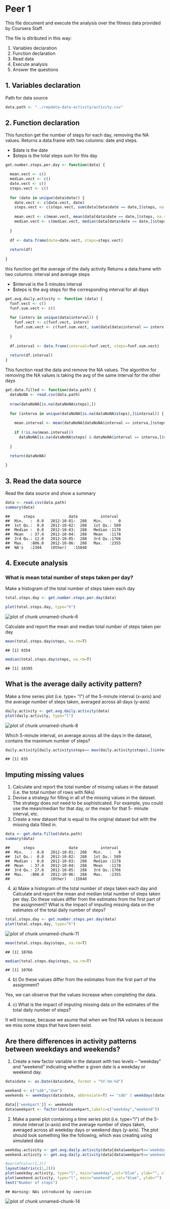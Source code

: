 Peer 1
========================================================
  
This file document and execute the analysis over the fitness data provided by Coursera Staff.
  
The file is ditributed in this way:
1. Variables declaration
2. Function declaration
3. Read data
4. Execute analysis
5. Answer the questions

## 1. Variables declaration
Path for data source

```r
data.path <- "../repdata-data-activity/activity.csv"
```

## 2. Function declaration

This function get the number of steps for each day, removing the NA values.
Returns a data.frame with two columns: date and steps.
- $date is the date
- $steps is the total steps sum for this day

```r
get.number.steps.per.day <- function(data) {

  mean.vect <- c()
  median.vect <- c()
  date.vect <- c()
  steps.vect <- c() 
  
  for (date in unique(data$date)) {
    date.vect <- c(date.vect, date)
    steps.vect <- c(steps.vect, sum(data[data$date == date,]$steps, na.rm=T))
  
    mean.vect <- c(mean.vect, mean(data[data$date == date,]$steps, na.rm=T))
    median.vect <- c(median.vect, median(data[data$date == date,]$steps, na.rm=T))
    
  }
  
  df <- data.frame(date=date.vect, steps=steps.vect)
  
  return(df)
  
}
```

this function get the average of the daily activity
Returns a data.frame with two columns: interval and average steps
- $interval is the 5 minutes interval
- $steps is the avg steps for the corresponding interval for all days

```r
get.avg.daily.activity <- function (data) {
  funf.vect <- c()
  funf.sum.vect <- c() 
  
  for (interv in unique(data$interval)) {
    funf.vect <- c(funf.vect, interv)
    funf.sum.vect <- c(funf.sum.vect, sum(data[data$interval == interv,]$steps, na.rm=T))
    
  }
  
  df.interval <- data.frame(interval=funf.vect, steps=funf.sum.vect)
  
  return(df.interval)
}
```

This function read the data and remove the NA values.
The algorithm for removing the NA values is taking the avg of the same interval for the other days

```r
get.data.filled <- function(data.path) {
  dataNoNA <- read.csv(data.path)
  
  nrow(dataNoNA[is.na(dataNoNA$steps),])
  
  for (interva in unique(dataNoNA[is.na(dataNoNA$steps),]$interval)) {
    
    mean.interval <- mean(dataNoNA[dataNoNA$interval == interva,]$steps, na.rm=T)
    
    if (!is.na(mean.interval)) 
      dataNoNA[is.na(dataNoNA$steps) & dataNoNA$interval == interva,]$steps <- mean.interval
    
  }
  
  return(dataNoNA)

}
```
## 3. Read the data source

Read the data source and show a summary

```r
data <- read.csv(data.path)
summary(data)
```

```
##      steps               date          interval   
##  Min.   :  0.0   2012-10-01:  288   Min.   :   0  
##  1st Qu.:  0.0   2012-10-02:  288   1st Qu.: 589  
##  Median :  0.0   2012-10-03:  288   Median :1178  
##  Mean   : 37.4   2012-10-04:  288   Mean   :1178  
##  3rd Qu.: 12.0   2012-10-05:  288   3rd Qu.:1766  
##  Max.   :806.0   2012-10-06:  288   Max.   :2355  
##  NA's   :2304    (Other)   :15840
```

## 4. Execute analysis

### What is mean total number of steps taken per day?

Make a histogram of the total number of steps taken each day

```r
total.steps.day <- get.number.steps.per.day(data)

plot(total.steps.day, type="h")
```

![plot of chunk unnamed-chunk-6](figure/unnamed-chunk-6.png) 

Calculate and report the mean and median total number of steps taken per day

```r
mean(total.steps.day$steps, na.rm=T)
```

```
## [1] 9354
```

```r
median(total.steps.day$steps, na.rm=T)
```

```
## [1] 10395
```

## What is the average daily activity pattern?

Make a time series plot (i.e. type= "l") of the 5-minute interval (x-axis) and the average number of steps taken, averaged across all days (y-axis) 

```r
daily.activity <- get.avg.daily.activity(data)
plot(daily.activity, type="l")
```

![plot of chunk unnamed-chunk-8](figure/unnamed-chunk-8.png) 

Which 5-minute interval, on average across all the days in the dataset, contains the maximum number of steps?

```r
daily.activity[daily.activity$steps== max(daily.activity$steps),]$interval
```

```
## [1] 835
```


## Imputing missing values

1. Calculate and report the total number of missing values in the dataset (i.e. the total number of rows with NAs)
2. Devise a strategy for filling in all of the missing values in the dataset. The strategy does not need to be sophisticated. For example, you could use the mean/median for that day, or the mean for that 5- minute interval, etc. 
3. Create a new dataset that is equal to the original dataset but with the missing data filled in. 

```r
data <- get.data.filled(data.path)
summary(data)
```

```
##      steps               date          interval   
##  Min.   :  0.0   2012-10-01:  288   Min.   :   0  
##  1st Qu.:  0.0   2012-10-02:  288   1st Qu.: 589  
##  Median :  0.0   2012-10-03:  288   Median :1178  
##  Mean   : 37.4   2012-10-04:  288   Mean   :1178  
##  3rd Qu.: 27.0   2012-10-05:  288   3rd Qu.:1766  
##  Max.   :806.0   2012-10-06:  288   Max.   :2355  
##                  (Other)   :15840
```

4. a) Make a histogram of the total number of steps taken each day and Calculate and report the mean and median total number of steps taken per day. Do these values differ from the estimates from the first part of the assignment? What is the impact of imputing missing data on the estimates of the total daily number of steps?

```r
total.steps.day <- get.number.steps.per.day(data)
plot(total.steps.day, type="h")
```

![plot of chunk unnamed-chunk-11](figure/unnamed-chunk-11.png) 

```r
mean(total.steps.day$steps, na.rm=T)
```

```
## [1] 10766
```

```r
median(total.steps.day$steps, na.rm=T)
```

```
## [1] 10766
```

4. b) Do these values differ from the estimates from the first part of the assignment?

Yes, we can observe that the values increase when completing the data.

4. c) What is the impact of imputing missing data on the estimates of the total daily number of steps?

It will increase, because we asume that when we find NA values is because we miss some steps that have been exist.

## Are there differences in activity patterns between weekdays and weekends? 

1. Create a new factor variable in the dataset with two levels – “weekday” and “weekend” indicating whether a given date is a weekday or weekend day.

```r
data$date <- as.Date(data$date, format = "%Y-%m-%d")

weekend <- c("sáb","dom")
weekends <- weekdays(data$date, abbreviate=T) == "sáb" | weekdays(data$date, abbreviate=T) == "dom"

data[['weekpart']] <- weekends
data$weekpart <- factor(data$weekpart,labels=c("weekday","weekend"))
```

2. Make a panel plot containing a time series plot (i.e. type="l") of the 5-minute interval (x-axis) and the average number of steps taken, averaged across all weekday days or weekend days (y-axis). The plot should look something like the following, which was creating using simulated data

```r
weekday.activity <- get.avg.daily.activity(data[data$weekpart=='weekday',])
weekend.activity <- get.avg.daily.activity(data[data$weekpart=='weekend',])

#par(mfcol=c(1,2))
layout(matrix(c(1,2)))
plot(weekday.activity, type="l", main="weekday",col="blue", ylab="", xlab="")
plot(weekend.activity, type="l", main="weekend", col="blue", ylab="")
text("Number of steps")
```

```
## Warning: NAs introduced by coercion
```

![plot of chunk unnamed-chunk-14](figure/unnamed-chunk-14.png) 


